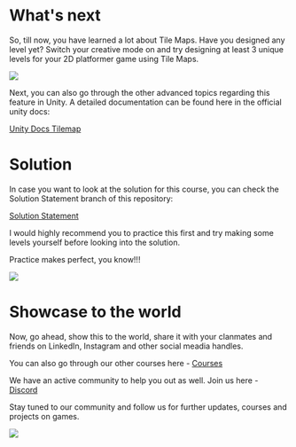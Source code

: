 # What's next

So, till now, you have learned a lot about Tile Maps. Have you designed any level yet? Switch your creative mode on and try designing at least 3 unique levels for your 2D platformer game using Tile Maps.

![](https://user-images.githubusercontent.com/44625252/156933532-79eb0adc-6870-4c92-b93b-a43560e04cda.png)

Next, you can also go through the other advanced topics regarding this feature in Unity. A detailed documentation can be found here in the official unity docs:

[Unity Docs Tilemap](https://docs.unity3d.com/Manual/class-Tilemap.html)

# Solution

In case you want to look at the solution for this course, you can check the Solution Statement branch of this repository:

[Solution Statement](https://github.com/outscal/Tile-Maps/tree/Solution-Statement)

I would highly recommend you to practice this first and try making some levels yourself before looking into the solution.

Practice makes perfect, you know!!!

![](https://media.giphy.com/media/E8FuDlOVGNyUiqV6ip/giphy.gif)

# Showcase to the world

Now, go ahead, show this to the world, share it with your clanmates and friends on LinkedIn, Instagram and other social meadia handles.

You can also go through our other courses here - [Courses](https://academy.outscal.com/welcome)

We have an active community to help you out as well. Join us here - [Discord](https://discord.com/invite/R4hfXhsWjN)

Stay tuned to our community and follow us for further updates, courses and projects on games.

![](https://media.giphy.com/media/J4zA6LplubvC5weDyo/giphy.gif)
